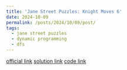 ```yaml
---
title: 'Jane Street Puzzles: Knight Moves 6'
date: 2024-10-09
permalink: /posts/2024/10/09/post/
tags:
  - jane street puzzles
  - dynamic programming
  - dfs
---
```


[official link](https://www.janestreet.com/puzzles/knight-moves-6-index/)
[solution link](http://bangoz.github.io/files/post_js_puzzles_202410_knight_moves_6/js_puzzles_202410_knight_moves_6.pdf)
[code link](http://bangoz.github.io/files/post_js_puzzles_202410_knight_moves_6/js_puzzles_202410_knight_moves_6.html)

